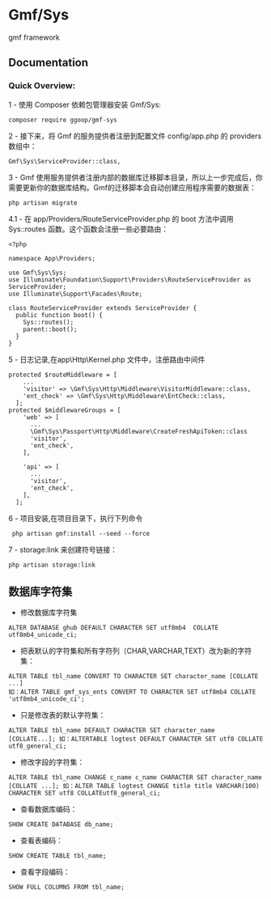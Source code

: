 # Gmf/Sys
gmf framework
## Documentation

### Quick Overview:

1 - 使用 Composer 依赖包管理器安装 Gmf/Sys:

```shell
composer require ggoop/gmf-sys
```

2 - 接下来，将 Gmf 的服务提供者注册到配置文件 config/app.php 的 providers 数组中：
```shell
Gmf\Sys\ServiceProvider::class,
```

3 - Gmf 使用服务提供者注册内部的数据库迁移脚本目录，所以上一步完成后，你需要更新你的数据库结构。Gmf的迁移脚本会自动创建应用程序需要的数据表：

```shell
php artisan migrate
```

4.1 - 在 app/Providers/RouteServiceProvider.php 的 boot 方法中调用 Sys::routes 函数。这个函数会注册一些必要路由：

```shell
<?php

namespace App\Providers;

use Gmf\Sys\Sys;
use Illuminate\Foundation\Support\Providers\RouteServiceProvider as ServiceProvider;
use Illuminate\Support\Facades\Route;

class RouteServiceProvider extends ServiceProvider {
  public function boot() {
    Sys::routes();
    parent::boot();
  }
}
```

5 - 日志记录,在app\Http\Kernel.php 文件中，注册路由中间件

```shell
protected $routeMiddleware = [
    ...
    'visitor' => \Gmf\Sys\Http\Middleware\VisitorMiddleware::class,
    'ent_check' => \Gmf\Sys\Http\Middleware\EntCheck::class,
  ];
protected $middlewareGroups = [
    'web' => [
      ...
      \Gmf\Sys\Passport\Http\Middleware\CreateFreshApiToken::class
      'visitor',
      'ent_check',
    ],

    'api' => [
      ...
      'visitor',
      'ent_check',
    ],
  ];
```

6 - 项目安装,在项目目录下，执行下列命令

```shell
 php artisan gmf:install --seed --force
```


7 - storage:link 来创建符号链接：
```shell
php artisan storage:link
```


## 数据库字符集
- 修改数据库字符集

```
ALTER DATABASE ghub DEFAULT CHARACTER SET utf8mb4  COLLATE utf8mb4_unicode_ci;
```
- 把表默认的字符集和所有字符列（CHAR,VARCHAR,TEXT）改为新的字符集：
```
ALTER TABLE tbl_name CONVERT TO CHARACTER SET character_name [COLLATE ...] 
如：ALTER TABLE gmf_sys_ents CONVERT TO CHARACTER SET utf8mb4 COLLATE 'utf8mb4_unicode_ci';
```
-  只是修改表的默认字符集：
```
ALTER TABLE tbl_name DEFAULT CHARACTER SET character_name [COLLATE...]; 如：ALTERTABLE logtest DEFAULT CHARACTER SET utf8 COLLATE utf8_general_ci;
```
-  修改字段的字符集：
```
ALTER TABLE tbl_name CHANGE c_name c_name CHARACTER SET character_name [COLLATE ...]; 如：ALTER TABLE logtest CHANGE title title VARCHAR(100) CHARACTER SET utf8 COLLATEutf8_general_ci;
```
-  查看数据库编码：
```
SHOW CREATE DATABASE db_name;
```
-  查看表编码：
```
SHOW CREATE TABLE tbl_name;
```
-  查看字段编码：
```
SHOW FULL COLUMNS FROM tbl_name;
```